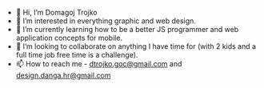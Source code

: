 - 👋 Hi, I’m Domagoj Trojko
- 👀 I’m interested in everything graphic and web design. 
- 🌱 I’m currently learning how to be a better JS programmer and web application concepts for mobile.
- 💞️ I’m looking to collaborate on anything I have time for (with 2 kids and a full time job free time is a challenge).
- 📫 How to reach me - dtrojko.goc@gmail.com and design.danga.hr@gmail.com

<!---
dtrojko-goc/dtrojko-goc is a ✨ special ✨ repository because its `README.md` (this file) appears on your GitHub profile.
You can click the Preview link to take a look at your changes.
--->
